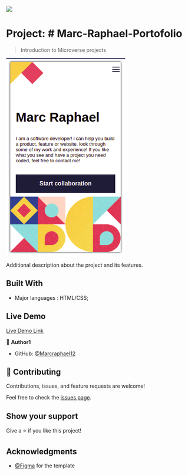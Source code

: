 ![](https://img.shields.io/badge/Microverse-blueviolet)

# Project: # Marc-Raphael-Portofolio

> Introduction to Microverse projects

![screenshot](/images/app-image.png)

Additional description about the project and its features.

## Built With

- Major languages : HTML/CSS;

## Live Demo

[Live Demo Link](https://github.com/Marcraphael12/Marc-Raphael-Portofolio/deployments/activity_log?environment=github-pages)


👤 **Author1**

- GitHub: [@Marcraphael12](https://github.com/Marcraphael12)


## 🤝 Contributing

Contributions, issues, and feature requests are welcome!

Feel free to check the [issues page](../../issues/).

## Show your support

Give a ⭐️ if you like this project!

## Acknowledgments
- [@Figma](https://www.Figma.com) for the template 